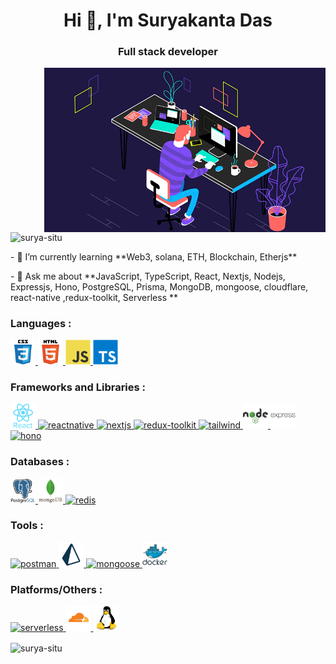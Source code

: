 <h1 align="center">Hi 👋, I'm Suryakanta Das</h1>
<h3 align="center">Full stack developer</h3>
<img align="right" alt="i'm coding" width= "450" src="https://github.com/surya-situ/surya-situ/blob/main/readme.gif" />
<p align="left"> <img src="https://komarev.com/ghpvc/?username=surya-situ&label=Profile%20views&color=0e75b6&style=flat" alt="surya-situ" /> </p>

<p align="left"> - 🌱 I’m currently learning **Web3, solana, ETH, Blockchain, Etherjs** </p>
<p align="left"> - 💬 Ask me about **JavaScript, TypeScript, React, Nextjs, Nodejs, Expressjs, Hono, PostgreSQL, Prisma, MongoDB, mongoose, cloudflare, react-native ,redux-toolkit, Serverless  ** </p>


<h3 align="left">Languages :</h3>
<p align="left"> <a href="https://www.w3schools.com/css/" target="_blank" rel="noreferrer"> <img src="https://raw.githubusercontent.com/devicons/devicon/master/icons/css3/css3-original-wordmark.svg" alt="css3" width="40" height="40"/> </a> <a href="https://www.w3.org/html/" target="_blank" rel="noreferrer"> <img src="https://raw.githubusercontent.com/devicons/devicon/master/icons/html5/html5-original-wordmark.svg" alt="html5" width="40" height="40"/> </a> <a href="https://developer.mozilla.org/en-US/docs/Web/JavaScript" target="_blank" rel="noreferrer"> <img src="https://raw.githubusercontent.com/devicons/devicon/master/icons/javascript/javascript-original.svg" alt="javascript" width="40" height="40"/> </a> <a href="https://www.typescriptlang.org/" target="_blank" rel="noreferrer"> <img src="https://raw.githubusercontent.com/devicons/devicon/master/icons/typescript/typescript-original.svg" alt="typescript" width="40" height="40"/> </a> </p>

<h3 align="left">Frameworks and Libraries :</h3>
<p align="left"> <a href="https://reactjs.org/" target="_blank" rel="noreferrer"> <img src="https://raw.githubusercontent.com/devicons/devicon/master/icons/react/react-original-wordmark.svg" alt="react" width="40" height="40"/> </a> <a href="https://reactnative.dev/" target="_blank" rel="noreferrer"> <img src="https://reactnative.dev/img/header_logo.svg" alt="reactnative" width="40" height="40"/> </a> <a href="https://nextjs.org/" target="_blank" rel="noreferrer"> <img src="https://cdn.worldvectorlogo.com/logos/next-js.svg" alt="nextjs" width="40" height="40"/> </a> <a href="https://redux-toolkit.js.org/" target="_blank" rel="noreferrer"> <img src="https://raw.githubusercontent.com/gilbarbara/logos/29e8719bf78915c7a82a26a6c203f53c4cb8fff2/logos/redux.svg" alt="redux-toolkit" width="40" height="40"/> </a> <a href="https://tailwindcss.com/" target="_blank" rel="noreferrer"> <img src="https://www.vectorlogo.zone/logos/tailwindcss/tailwindcss-icon.svg" alt="tailwind" width="40" height="40"/> </a> <a href="https://nodejs.org/" target="_blank" rel="noreferrer"> <img src="https://raw.githubusercontent.com/devicons/devicon/master/icons/nodejs/nodejs-original-wordmark.svg" alt="nodejs" width="40" height="40"/> </a> <a href="https://expressjs.com/" target="_blank" rel="noreferrer"> <img src="https://raw.githubusercontent.com/devicons/devicon/master/icons/express/express-original-wordmark.svg" alt="expressjs" width="40" height="40"/> </a> <a href="https://hono.dev/" target="_blank" rel="noreferrer"> <img src="https://raw.githubusercontent.com/pheralb/svgl/5c82f5c8ee850fe1ae505978ae50296c9f5a6f29/static/library/hono.svg" alt="hono" width="40" height="40"/> </a> </p>

<h3 align="left">Databases :</h3>
<p align="left"> <a href="https://www.postgresql.org/" target="_blank" rel="noreferrer"> <img src="https://raw.githubusercontent.com/devicons/devicon/master/icons/postgresql/postgresql-original-wordmark.svg" alt="postgresql" width="40" height="40"/> </a> <a href="https://www.mongodb.com/" target="_blank" rel="noreferrer"> <img src="https://raw.githubusercontent.com/devicons/devicon/master/icons/mongodb/mongodb-original-wordmark.svg" alt="mongodb" width="40" height="40"/> </a> <a href="https://www.redis.io/" target="_blank" rel="noreferrer"> <img src="https://raw.githubusercontent.com/gilbarbara/logos/29e8719bf78915c7a82a26a6c203f53c4cb8fff2/logos/redis.svg" alt="redis" width="40" height="40"/> </a> </p>


<h3 align="left">Tools :</h3>
<p align="left"> <a href="https://www.postman.com/" target="_blank" rel="noreferrer"> <img src="https://www.vectorlogo.zone/logos/getpostman/getpostman-icon.svg" alt="postman" width="40" height="40"/> </a> <a href="https://www.prisma.io/" target="_blank" rel="noreferrer"> <img src="https://raw.githubusercontent.com/vscode-icons/vscode-icons/89a95757aed9a585f6f5256baa96f989b89a061c/icons/file_type_light_prisma.svg" alt="prisma" width="40" height="40"/> </a> <a href="https://mongoosejs.com/" target="_blank" rel="noreferrer"> <img src="https://avatars.githubusercontent.com/u/7552965?s=200&v=4" alt="mongoose" width="40" height="40"/> </a> <a href="https://www.docker.com/" target="_blank" rel="noreferrer"> <img src="https://raw.githubusercontent.com/devicons/devicon/master/icons/docker/docker-original-wordmark.svg" alt="docker" width="40" height="40"/> </a> </p>

<h3 align="left">Platforms/Others :</h3>
<p align="left"> <a href="https://www.serverless.com/" target="_blank" rel="noreferrer"> <img src="https://www.vectorlogo.zone/logos/serverless/serverless-icon.svg" alt="serverless" width="40" height="40"/> </a> <a href="https://www.cloudflare.com/" target="_blank" rel="noreferrer"> <img src="https://raw.githubusercontent.com/edent/SuperTinyIcons/d190e37443ed7a09f39017cbf06d1b6be82d06e1/images/svg/cloudflare.svg" alt="cloudflare" width="40" height="40"/> </a> <a href="https://www.linux.org/" target="_blank" rel="noreferrer"> <img src="https://raw.githubusercontent.com/devicons/devicon/master/icons/linux/linux-original.svg" alt="linux" width="40" height="40"/> </a> </p>

<p><img align="center" src="https://github-readme-streak-stats.herokuapp.com/?user=surya-situ&" alt="surya-situ" /></p>
